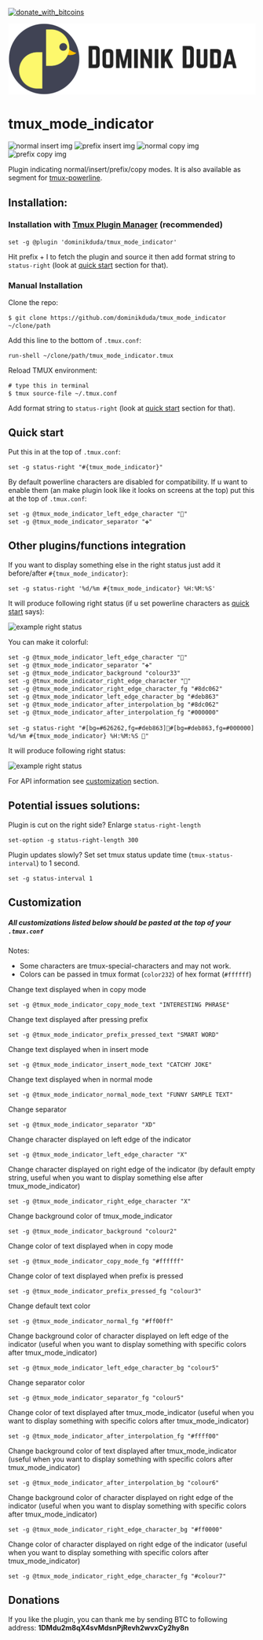 [![donate_with_bitcoins](https://img.shields.io/badge/Bitcoin-Donate-ffc600.svg?logo=data%3Aimage%2Fpng%3Bbase64%2CiVBORw0KGgoAAAANSUhEUgAAAA4AAAAOCAMAAAAolt3jAAABWVBMVEUAAAD1khf1jxf1kRb3kxf1khf3khf1kRf3khn3kRj3lRz3khj1kRj3kxj1kRj3kxj3liP1khj2kxj3kxv2khj3khn2khj2lyT2kxn4kxn5qUn2khn2mCf4oz72khn2khn2khn3khn3kxr3kxv3lBz3lB33lyP3lyT3mCX3min3mir3njP3nzX3oDX3oTj3oTr4oz34pUD4pUH4p0X4qUr4qkv4qk34sFj5slz5s175tGH5tWP5t2j5uGn5uWv5u3D5vXT6vXX6vnX6v3j6wX36wn%2F6w4H6xIL6xYX6yY37zZb7zZf7z5r70J370qH706P72a%2F82bD83bj837z84sL848T85cj85cr958z9583958796M796M%2F96dD96dL97dn97tz9793979798OD98uX%2B8%2Bb%2B9Oj%2B9er%2B9ez%2B9u3%2B9%2B7%2B%2BPD%2B%2B%2Fj%2B%2FPn%2B%2FPr%2B%2Ffv%2B%2Ffz%2B%2Fv7%2F%2Fv5cp9%2FiAAAAIHRSTlMANjc4a2xsbYSFhYaHwsTExMXX19jY2dnc3Nzd3d3z9P0zBPsAAAC8SURBVAjXBcHJbsIwFAXQaz%2BTBDKQMIiKKquKZf%2F%2FT7pBbBokUIUQJrExeXbccwQAylQV7OgmQABptXeHMNkf7aGQfqy%2FYn1LfJVfmKjJWLQFrd%2FSRKfmBYKl62l5qEdhJQGxSt3z0hcqztQCoFKuvuXm14hcSsQktyctIhtA2rja1%2Frv2PGuhFE827VZ9vlqkiGAKcDrhW%2B3DZ%2Bvj0GFPk%2F4LLtXuPshEoLjaZTd0%2BgbQwCgOZWx5%2FcE%2FAPW1Fv3gHREswAAAABJRU5ErkJggg%3D%3D)](https://blockchain.info/address/1DMdu2m8qX4svMdsnPjRevh2wvxCy2hy8n)

![logo_with_title](https://raw.githubusercontent.com/dominikduda/config_files/master/logo_with_title.png)

# tmux_mode_indicator

![normal insert img](https://raw.githubusercontent.com/dominikduda/tmux_mode_indicator/master/images/normal_insert.png)
![prefix insert img](https://raw.githubusercontent.com/dominikduda/tmux_mode_indicator/master/images/prefix_insert.png)
![normal copy img](https://raw.githubusercontent.com/dominikduda/tmux_mode_indicator/master/images/normal_copy.png)
![prefix copy img](https://raw.githubusercontent.com/dominikduda/tmux_mode_indicator/master/images/prefix_copy.png)

Plugin indicating normal/insert/prefix/copy modes. It is also available as segment for [tmux-powerline](https://github.com/erikw/tmux-powerline).

## Installation:
### Installation with [Tmux Plugin Manager](https://github.com/tmux-plugins/tpm) (recommended)

```
set -g @plugin 'dominikduda/tmux_mode_indicator'
```
Hit prefix + I to fetch the plugin and source it then add format string to `status-right` (look at [quick start](#quick-start) section for that).

### Manual Installation

Clone the repo:

    $ git clone https://github.com/dominikduda/tmux_mode_indicator ~/clone/path

Add this line to the bottom of `.tmux.conf`:

    run-shell ~/clone/path/tmux_mode_indicator.tmux

Reload TMUX environment:

    # type this in terminal
    $ tmux source-file ~/.tmux.conf

Add format string to `status-right` (look at [quick start](#quick-start) section for that).


## Quick start
Put this in at the top of `.tmux.conf`:

    set -g status-right "#{tmux_mode_indicator}"

By default powerline characters are disabled for compatibility. If u want to enable them (an make plugin look like it looks on screens at the top) put this at the top of `.tmux.conf`:

    set -g @tmux_mode_indicator_left_edge_character ""
    set -g @tmux_mode_indicator_separator "✤"

## Other plugins/functions integration

If you want to display something else in the right status just add it before/after `#{tmux_mode_indicator}`:

    set -g status-right '%d/%m #{tmux_mode_indicator} %H:%M:%S'

It will produce following right status (if u set powerline characters as [quick start](#quick-start) says):

![example right status](https://raw.githubusercontent.com/dominikduda/tmux_mode_indicator/master/images/tmux_mode_indicator_with_date_and_hour.png)

You can make it colorful:

    set -g @tmux_mode_indicator_left_edge_character ""
    set -g @tmux_mode_indicator_separator "✤"
    set -g @tmux_mode_indicator_background "colour33"
    set -g @tmux_mode_indicator_right_edge_character ""
    set -g @tmux_mode_indicator_right_edge_character_fg "#8dc062"
    set -g @tmux_mode_indicator_left_edge_character_bg "#deb863"
    set -g @tmux_mode_indicator_after_interpolation_bg "#8dc062"
    set -g @tmux_mode_indicator_after_interpolation_fg "#000000"

    set -g status-right "#[bg=#626262,fg=#deb863]#[bg=#deb863,fg=#000000] %d/%m #{tmux_mode_indicator} %H:%M:%S "

It will produce following right status:

![example right status](https://raw.githubusercontent.com/dominikduda/tmux_mode_indicator/master/images/tmux_mode_indicator_with_date_and_hour_pretty.png)

For API information see [customization](#customization) section.

## Potential issues solutions:

Plugin is cut on the right side? Enlarge `status-right-length`

    set-option -g status-right-length 300

Plugin updates slowly? Set set tmux status update time (`tmux-status-interval`) to 1 second.

    set -g status-interval 1

## Customization

##### All customizations listed below should be pasted at the top of your `.tmux.conf`

Notes:
- Some characters are tmux-special-characters and may not work.
- Colors can be passed in tmux format (`color232`) of hex format (`#ffffff`)

Change text displayed when in copy mode

    set -g @tmux_mode_indicator_copy_mode_text "INTERESTING PHRASE"

Change text displayed after pressing prefix

    set -g @tmux_mode_indicator_prefix_pressed_text "SMART WORD"

Change text displayed when in insert mode

    set -g @tmux_mode_indicator_insert_mode_text "CATCHY JOKE"

Change text displayed when in normal mode

    set -g @tmux_mode_indicator_normal_mode_text "FUNNY SAMPLE TEXT"

Change separator

    set -g @tmux_mode_indicator_separator "XD"

Change character displayed on left edge of the indicator

    set -g @tmux_mode_indicator_left_edge_character "X"

Change character displayed on right edge of the indicator (by default empty string, useful when you want to display something else after tmux_mode_indicator)

    set -g @tmux_mode_indicator_right_edge_character "X"

Change background color of tmux_mode_indicator

    set -g @tmux_mode_indicator_background "colour2"

Change color of text displayed when in copy mode

    set -g @tmux_mode_indicator_copy_mode_fg "#ffffff"

Change color of text displayed when prefix is pressed

    set -g @tmux_mode_indicator_prefix_pressed_fg "colour3"

Change default text color

    set -g @tmux_mode_indicator_normal_fg "#ff00ff"

Change background color of character displayed on left edge of the indicator (useful when you want to display something with specific colors after tmux_mode_indicator)

    set -g @tmux_mode_indicator_left_edge_character_bg "colour5"

Change separator color

    set -g @tmux_mode_indicator_separator_fg "colour5"

Change color of text displayed after tmux_mode_indicator (useful when you want to display something with specific colors after tmux_mode_indicator)

    set -g @tmux_mode_indicator_after_interpolation_fg "#ffff00"

Change background color of text displayed after tmux_mode_indicator (useful when you want to display something with specific colors after tmux_mode_indicator)

    set -g @tmux_mode_indicator_after_interpolation_bg "colour6"

Change background color of character displayed on right edge of the indicator (useful when you want to display something with specific colors after tmux_mode_indicator)

    set -g @tmux_mode_indicator_right_edge_character_bg "#ff0000"

Change color of character displayed on right edge of the indicator (useful when you want to display something with specific colors after tmux_mode_indicator)

    set -g @tmux_mode_indicator_right_edge_character_fg "#colour7"

## Donations

If you like the plugin, you can thank me by sending BTC to following address: **1DMdu2m8qX4svMdsnPjRevh2wvxCy2hy8n**


